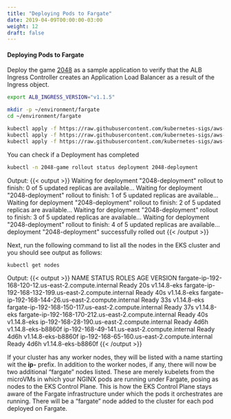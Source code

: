 ```yaml
---
title: "Deploying Pods to Fargate"
date: 2019-04-09T00:00:00-03:00
weight: 12
draft: false
---
```


#### Deploying Pods to Fargate

Deploy the game [2048](https://play2048.co/) as a sample application to verify that the ALB Ingress Controller creates an Application Load Balancer as a result of the Ingress object.

```bash
export ALB_INGRESS_VERSION="v1.1.5"

mkdir -p ~/environment/fargate
cd ~/environment/fargate

kubectl apply -f https://raw.githubusercontent.com/kubernetes-sigs/aws-alb-ingress-controller/${ALB_INGRESS_VERSION}/docs/examples/2048/2048-namespace.yaml
kubectl apply -f https://raw.githubusercontent.com/kubernetes-sigs/aws-alb-ingress-controller/${ALB_INGRESS_VERSION}/docs/examples/2048/2048-deployment.yaml
kubectl apply -f https://raw.githubusercontent.com/kubernetes-sigs/aws-alb-ingress-controller/${ALB_INGRESS_VERSION}/docs/examples/2048/2048-service.yaml
```

You can check if a Deployment has completed

```bash
kubectl -n 2048-game rollout status deployment 2048-deployment
```

Output:
{{< output >}}
Waiting for deployment "2048-deployment" rollout to finish: 0 of 5 updated replicas are available...
Waiting for deployment "2048-deployment" rollout to finish: 1 of 5 updated replicas are available...
Waiting for deployment "2048-deployment" rollout to finish: 2 of 5 updated replicas are available...
Waiting for deployment "2048-deployment" rollout to finish: 3 of 5 updated replicas are available...
Waiting for deployment "2048-deployment" rollout to finish: 4 of 5 updated replicas are available...
deployment "2048-deployment" successfully rolled out
{{< /output >}}

Next, run the following command to list all the nodes in the EKS cluster and you should see output as follows:

```bash
kubectl get nodes
```

Output:
{{< output >}}
NAME                                                    STATUS   ROLES    AGE    VERSION
fargate-ip-192-168-120-12.us-east-2.compute.internal    Ready    <none>   20s    v1.14.8-eks
fargate-ip-192-168-132-199.us-east-2.compute.internal   Ready    <none>   40s    v1.14.8-eks
fargate-ip-192-168-144-26.us-east-2.compute.internal    Ready    <none>   33s    v1.14.8-eks
fargate-ip-192-168-150-117.us-east-2.compute.internal   Ready    <none>   37s    v1.14.8-eks
fargate-ip-192-168-170-212.us-east-2.compute.internal   Ready    <none>   40s    v1.14.8-eks
ip-192-168-28-190.us-east-2.compute.internal            Ready    <none>   4d6h   v1.14.8-eks-b8860f
ip-192-168-49-141.us-east-2.compute.internal            Ready    <none>   4d6h   v1.14.8-eks-b8860f
ip-192-168-65-160.us-east-2.compute.internal            Ready    <none>   4d6h   v1.14.8-eks-b8860f
{{< /output >}}

If your cluster has any worker nodes, they will be listed with a name starting wit the **ip-** prefix. In addition to the worker nodes, if any, there will now be two additional “fargate” nodes listed. These are merely kubelets from the microVMs in which your NGINX pods are running under Fargate, posing as nodes to the EKS Control Plane. This is how the EKS Control Plane stays aware of the Fargate infrastructure under which the pods it orchestrates are running. There will be a “fargate” node added to the cluster for each pod deployed on Fargate.
